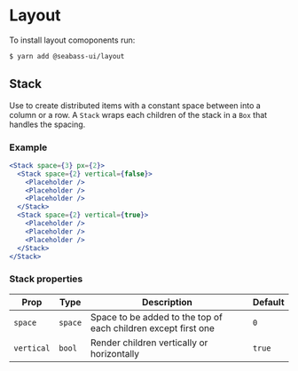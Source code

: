 # Layout

To install layout comoponents run:

```sh
$ yarn add @seabass-ui/layout
```

## Stack

Use to create distributed items with a constant space between into a column or a row.
A `Stack` wraps each children of the stack in a `Box` that handles the spacing.

### Example

```jsx
<Stack space={3} px={2}>
  <Stack space={2} vertical={false}>
    <Placeholder />
    <Placeholder />
    <Placeholder />
  </Stack>
  <Stack space={2} vertical={true}>
    <Placeholder />
    <Placeholder />
    <Placeholder />
  </Stack>
</Stack>
```

### Stack properties

| Prop       | Type    | Description                                                    | Default |
| ---------- | ------- | -------------------------------------------------------------- | ------- |
| `space`    | `space` | Space to be added to the top of each children except first one | `0`     |
| `vertical` | `bool`  | Render children vertically or horizontally                     | `true`  |
